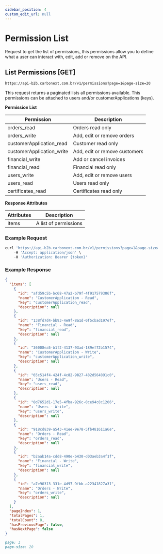 ```yaml
---
sidebar_position: 4
custom_edit_url: null
---
```


# Permission List

Request to get the list of permissions, this permissions allow you to define what a user can interact with, edit, add or remove on the API.

## List Permissions [GET]

```md title="BASE URL"
https://api-b2b.carbonext.com.br/v1/permissions?page=1&page-size=20
```

This request returns a paginated lists all permissions available. This permissions can be attached to users and/or customerApplications (keys).

**Permission List**

| Permission                | Description                   |
| ------------------------- | ----------------------------- |
| orders_read               | Orders read only              |
| orders_write              | Add, edit or remove orders    |
| customerApplication_read  | Customer read only            |
| customerApplication_write | Add, edit or remove customers |
| financial_write           | Add or cancel invoices        |
| financial_read            | Financial read only           |
| users_write               | Add, edit or remove users     |
| users_read                | Users read only               |
| certificates_read         | Certificates read only        |

**Response Attributes**

| Attributes | Description           |
| --------- | --------------------- |
| Items     | A list of permissions |

### Example Request

```javascript
curl 'https://api-b2b.carbonext.com.br/v1/permissions?page=1&page-size=20' \
    -H 'Accept: application/json' \
    -H 'Authorization: Bearer {token}'
```

### Example Response

```json
{
  "items": [
    {
      "id": "afd59c5b-bc68-47a2-b79f-4f917579306f",
      "name": "CustomerApplication - Read",
      "key": "customerApplication_read",
      "description": null
    },
    {
      "id": "138fd7d4-bb93-4e9f-8a1d-0f5cbad197ef",
      "name": "Financial - Read",
      "key": "financial_read",
      "description": null
    },
    {
      "id": "36008ea5-b1f2-4137-93ad-189ef72b1574",
      "name": "CustomerApplication - Write",
      "key": "customerApplication_write",
      "description": null
    },
    {
      "id": "65c514f4-424f-4c82-9827-482d564091c0",
      "name": "Users - Read",
      "key": "users_read",
      "description": null
    },
    {
      "id": "8d7652d1-17e5-4fba-926c-0ce94c8c1206",
      "name": "Users - Write",
      "key": "users_write",
      "description": null
    },
    {
      "id": "918cd839-a543-41ee-9e78-5fb481611a6e",
      "name": "Orders - Read",
      "key": "orders_read",
      "description": null
    },
    {
      "id": "b2aab14a-cdd8-490e-b430-d03aeb3a4f1f",
      "name": "Financial - Write",
      "key": "financial_write",
      "description": null
    },
    {
      "id": "a7e90313-331e-4d97-9fbb-a22341827a31",
      "name": "Orders - Write",
      "key": "orders_write",
      "description": null
    }
  ],
  "pageIndex": 1,
  "totalPages": 1,
  "totalCount": 8,
  "hasPreviousPage": false,
  "hasNextPage": false
}
```

```md title="PARAMS"
page: 1
page-size: 20
```
